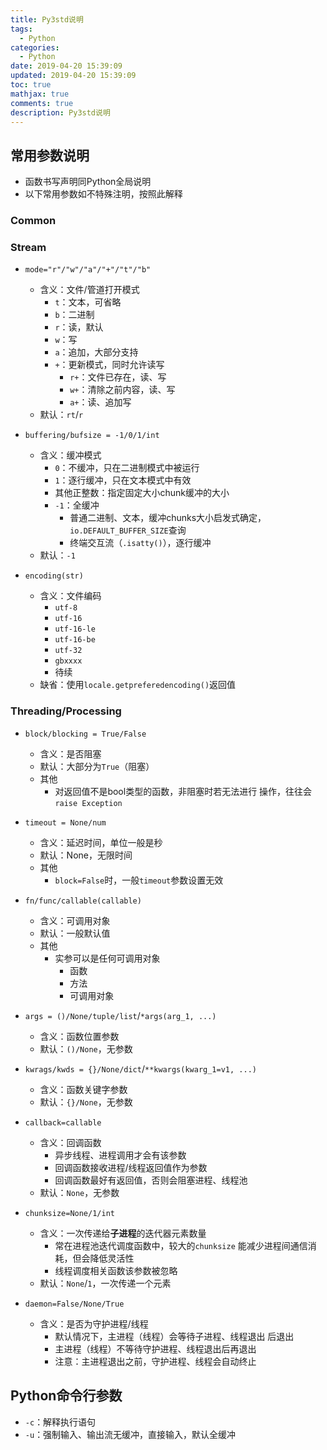 ```yaml
---
title: Py3std说明
tags:
  - Python
categories:
  - Python
date: 2019-04-20 15:39:09
updated: 2019-04-20 15:39:09
toc: true
mathjax: true
comments: true
description: Py3std说明
---
```


##	常用参数说明

-	函数书写声明同Python全局说明
-	以下常用参数如不特殊注明，按照此解释

###	Common

###	Stream


-	`mode="r"/"w"/"a"/"+"/"t"/"b"`
	-	含义：文件/管道打开模式
		-	`t`：文本，可省略
		-	`b`：二进制
		-	`r`：读，默认
		-	`w`：写
		-	`a`：追加，大部分支持
		-	`+`：更新模式，同时允许读写
			-	`r+`：文件已存在，读、写
			-	`w+`：清除之前内容，读、写
			-	`a+`：读、追加写
	-	默认：`rt`/`r`

-	`buffering/bufsize = -1/0/1/int`
	-	含义：缓冲模式
		-	`0`：不缓冲，只在二进制模式中被运行
		-	`1`：逐行缓冲，只在文本模式中有效
		-	其他正整数：指定固定大小chunk缓冲的大小
		-	`-1`：全缓冲
			-	普通二进制、文本，缓冲chunks大小启发式确定，
				`io.DEFAULT_BUFFER_SIZE`查询
			-	终端交互流（`.isatty()`），逐行缓冲
	-	默认：`-1`

-	`encoding(str)`
	-	含义：文件编码
		-	`utf-8`
		-	`utf-16`
		-	`utf-16-le`
		-	`utf-16-be`
		-	`utf-32`
		-	`gbxxxx`
		-	待续
	-	缺省：使用`locale.getpreferedencoding()`返回值

###	Threading/Processing

-	`block/blocking = True/False`

	-	含义：是否阻塞
	-	默认：大部分为`True`（阻塞）
	-	其他
		-	对返回值不是bool类型的函数，非阻塞时若无法进行
			操作，往往会`raise Exception`

-	`timeout = None/num`

	-	含义：延迟时间，单位一般是秒
	-	默认：None，无限时间
	-	其他
		-	`block=False`时，一般`timeout`参数设置无效

-	`fn/func/callable(callable)`

	-	含义：可调用对象
	-	默认：一般默认值
	-	其他
		-	实参可以是任何可调用对象
			-	函数
			-	方法
			-	可调用对象

-	`args = ()/None/tuple/list`/`*args(arg_1, ...)`

	-	含义：函数位置参数
	-	默认：`()/None`，无参数

-	`kwrags/kwds = {}/None/dict`/`**kwargs(kwarg_1=v1, ...)`

	-	含义：函数关键字参数
	-	默认：`{}/None`，无参数

-	`callback=callable`

	-	含义：回调函数
		-	异步线程、进程调用才会有该参数
		-	回调函数接收进程/线程返回值作为参数
		-	回调函数最好有返回值，否则会阻塞进程、线程池
	-	默认：`None`，无参数

-	`chunksize=None/1/int`
	-	含义：一次传递给**子进程**的迭代器元素数量
		-	常在进程池迭代调度函数中，较大的`chunksize`
			能减少进程间通信消耗，但会降低灵活性
		-	线程调度相关函数该参数被忽略
	-	默认：`None`/`1`，一次传递一个元素

-	`daemon=False/None/True`
	-	含义：是否为守护进程/线程
		-	默认情况下，主进程（线程）会等待子进程、线程退出
			后退出
		-	主进程（线程）不等待守护进程、线程退出后再退出
		-	注意：主进程退出之前，守护进程、线程会自动终止

##	Python命令行参数

-	`-c`：解释执行语句
-	`-u`：强制输入、输出流无缓冲，直接输入，默认全缓冲



